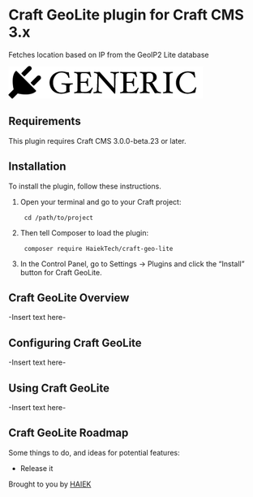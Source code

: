 # Craft GeoLite plugin for Craft CMS 3.x

Fetches location based on IP from the GeoIP2 Lite database

![Screenshot](resources/img/plugin-logo.png)

## Requirements

This plugin requires Craft CMS 3.0.0-beta.23 or later.

## Installation

To install the plugin, follow these instructions.

1. Open your terminal and go to your Craft project:

        cd /path/to/project

2. Then tell Composer to load the plugin:

        composer require HaiekTech/craft-geo-lite

3. In the Control Panel, go to Settings → Plugins and click the “Install” button for Craft GeoLite.

## Craft GeoLite Overview

-Insert text here-

## Configuring Craft GeoLite

-Insert text here-

## Using Craft GeoLite

-Insert text here-

## Craft GeoLite Roadmap

Some things to do, and ideas for potential features:

* Release it

Brought to you by [HAIEK](https://github.com/HaiekTech)
